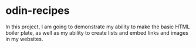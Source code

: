 # odin-recipes
In this project, I am going to demonstrate my ability to make the basic HTML boiler plate, as well as my ability to create lists and embed links and images in my websites.